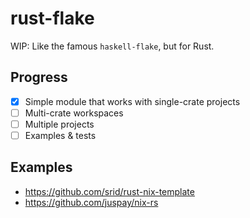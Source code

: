 # rust-flake

WIP: Like the famous `haskell-flake`, but for Rust.

## Progress

- [x] Simple module that works with single-crate projects
- [ ] Multi-crate workspaces
- [ ] Multiple projects
- [ ] Examples & tests

## Examples

- https://github.com/srid/rust-nix-template
- https://github.com/juspay/nix-rs
